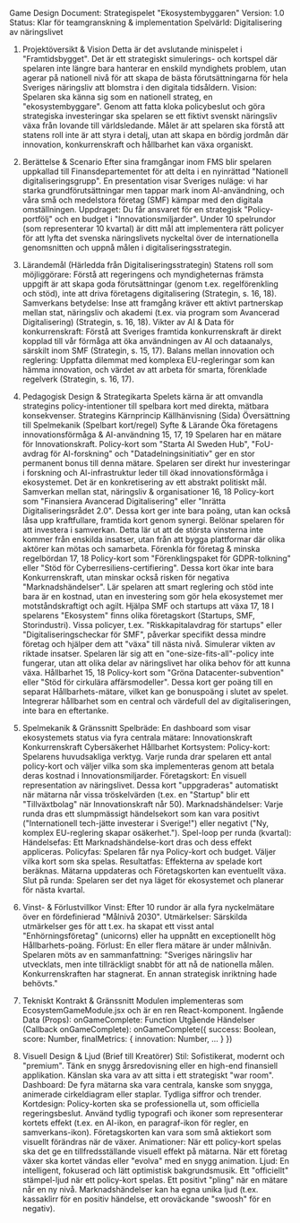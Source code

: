Game Design Document: Strategispelet "Ekosystembyggaren"
Version: 1.0 Status: Klar för teamgranskning & implementation Spelvärld: Digitalisering av näringslivet
1. Projektöversikt & Vision
Detta är det avslutande minispelet i "Framtidsbygget". Det är ett strategiskt simulerings- och kortspel där spelaren inte längre bara hanterar en enskild myndighets problem, utan agerar på nationell nivå för att skapa de bästa förutsättningarna för hela Sveriges näringsliv att blomstra i den digitala tidsåldern.
Vision: Spelaren ska känna sig som en nationell strateg, en "ekosystembyggare". Genom att fatta kloka policybeslut och göra strategiska investeringar ska spelaren se ett fiktivt svenskt näringsliv växa från lovande till världsledande. Målet är att spelaren ska förstå att statens roll inte är att styra i detalj, utan att skapa en bördig jordmån där innovation, konkurrenskraft och hållbarhet kan växa organiskt.
2. Berättelse & Scenario
Efter sina framgångar inom FMS blir spelaren uppkallad till Finansdepartementet för att delta i en nyinrättad "Nationell digitaliseringsgrupp". En presentation visar Sveriges nuläge: vi har starka grundförutsättningar men tappar mark inom AI-användning, och våra små och medelstora företag (SMF) kämpar med den digitala omställningen.
Uppdraget: Du får ansvaret för en strategisk "Policy-portfölj" och en budget i "Innovationsmiljarder". Under 10 spelrundor (som representerar 10 kvartal) är ditt mål att implementera rätt policyer för att lyfta det svenska näringslivets nyckeltal över de internationella genomsnitten och uppnå målen i digitaliseringsstrategin.
3. Lärandemål (Härledda från Digitaliseringsstrategin)
Statens roll som möjliggörare: Förstå att regeringens och myndigheternas främsta uppgift är att skapa goda förutsättningar (genom t.ex. regelförenkling och stöd), inte att driva företagens digitalisering (Strategin, s. 16, 18).
Samverkans betydelse: Inse att framgång kräver ett aktivt partnerskap mellan stat, näringsliv och akademi (t.ex. via program som Avancerad Digitalisering) (Strategin, s. 16, 18).
Vikter av AI & Data för konkurrenskraft: Förstå att Sveriges framtida konkurrenskraft är direkt kopplad till vår förmåga att öka användningen av AI och dataanalys, särskilt inom SMF (Strategin, s. 15, 17).
Balans mellan innovation och reglering: Uppfatta dilemmat med komplexa EU-regleringar som kan hämma innovation, och värdet av att arbeta för smarta, förenklade regelverk (Strategin, s. 16, 17).
4. Pedagogisk Design & Strategikarta
Spelets kärna är att omvandla strategins policy-intentioner till spelbara kort med direkta, mätbara konsekvenser.
Strategins Kärnprincip
Källhänvisning (Sida)
Översättning till Spelmekanik (Spelbart kort/regel)
Syfte & Lärande
Öka företagens innovationsförmåga & AI-användning
15, 17, 19
Spelaren har en mätare för Innovationskraft. Policy-kort som "Starta AI Sweden Hub", "FoU-avdrag för AI-forskning" och "Datadelningsinitiativ" ger en stor permanent bonus till denna mätare.
Spelaren ser direkt hur investeringar i forskning och AI-infrastruktur leder till ökad innovationsförmåga i ekosystemet. Det är en konkretisering av ett abstrakt politiskt mål.
Samverkan mellan stat, näringsliv & organisationer
16, 18
Policy-kort som "Finansiera Avancerad Digitalisering" eller "Inrätta Digitaliseringsrådet 2.0". Dessa kort ger inte bara poäng, utan kan också låsa upp kraftfullare, framtida kort genom synergi.
Belönar spelaren för att investera i samverkan. Detta lär ut att de största vinsterna inte kommer från enskilda insatser, utan från att bygga plattformar där olika aktörer kan mötas och samarbeta.
Förenkla för företag & minska regelbördan
17, 18
Policy-kort som "Förenklingspaket för GDPR-tolkning" eller "Stöd för Cyberresiliens-certifiering". Dessa kort ökar inte bara Konkurrenskraft, utan minskar också risken för negativa "Marknadshändelser".
Lär spelaren att smart reglering och stöd inte bara är en kostnad, utan en investering som gör hela ekosystemet mer motståndskraftigt och agilt.
Hjälpa SMF och startups att växa
17, 18
I spelarens "Ekosystem" finns olika företagskort (Startups, SMF, Storindustri). Vissa policyer, t.ex. "Riskkapitalavdrag för startups" eller "Digitaliseringscheckar för SMF", påverkar specifikt dessa mindre företag och hjälper dem att "växa" till nästa nivå.
Simulerar vikten av riktade insatser. Spelaren lär sig att en "one-size-fits-all"-policy inte fungerar, utan att olika delar av näringslivet har olika behov för att kunna växa.
Hållbarhet
15, 18
Policy-kort som "Gröna Datacenter-subvention" eller "Stöd för cirkulära affärsmodeller". Dessa kort ger poäng till en separat Hållbarhets-mätare, vilket kan ge bonuspoäng i slutet av spelet.
Integrerar hållbarhet som en central och värdefull del av digitaliseringen, inte bara en eftertanke.

5. Spelmekanik & Gränssnitt
Spelbräde: En dashboard som visar ekosystemets status via fyra centrala mätare:
Innovationskraft
Konkurrenskraft
Cybersäkerhet
Hållbarhet
Kortsystem:
Policy-kort: Spelarens huvudsakliga verktyg. Varje runda drar spelaren ett antal policy-kort och väljer vilka som ska implementeras genom att betala deras kostnad i Innovationsmiljarder.
Företagskort: En visuell representation av näringslivet. Dessa kort "uppgraderas" automatiskt när mätarna når vissa tröskelvärden (t.ex. en "Startup" blir ett "Tillväxtbolag" när Innovationskraft når 50).
Marknadshändelser: Varje runda dras ett slumpmässigt händelsekort som kan vara positivt ("Internationell tech-jätte investerar i Sverige!") eller negativt ("Ny, komplex EU-reglering skapar osäkerhet.").
Spel-loop per runda (kvartal):
Händelsefas: Ett Marknadshändelse-kort dras och dess effekt appliceras.
Policyfas: Spelaren får nya Policy-kort och budget. Väljer vilka kort som ska spelas.
Resultatfas: Effekterna av spelade kort beräknas. Mätarna uppdateras och Företagskorten kan eventuellt växa.
Slut på runda: Spelaren ser det nya läget för ekosystemet och planerar för nästa kvartal.
6. Vinst- & Förlustvillkor
Vinst: Efter 10 rundor är alla fyra nyckelmätare över en fördefinierad "Målnivå 2030".
Utmärkelser: Särskilda utmärkelser ges för att t.ex. ha skapat ett visst antal "Enhörningsföretag" (unicorns) eller ha uppnått en exceptionellt hög Hållbarhets-poäng.
Förlust: En eller flera mätare är under målnivån. Spelaren möts av en sammanfattning: "Sveriges näringsliv har utvecklats, men inte tillräckligt snabbt för att nå de nationella målen. Konkurrenskraften har stagnerat. En annan strategisk inriktning hade behövts."
7. Tekniskt Kontrakt & Gränssnitt
Modulen implementeras som EcosystemGameModule.jsx och är en ren React-komponent.
Ingående Data (Props):
onGameComplete: Function
Utgående Händelser (Callback onGameComplete):
onGameComplete({ success: Boolean, score: Number, finalMetrics: { innovation: Number, ... } })
8. Visuell Design & Ljud (Brief till Kreatörer)
Stil: Sofistikerat, modernt och "premium". Tänk en snygg årsredovisning eller en high-end finansiell applikation. Känslan ska vara av att sitta i ett strategiskt "war room".
Dashboard: De fyra mätarna ska vara centrala, kanske som snygga, animerade cirkeldiagram eller staplar. Tydliga siffror och trender.
Kortdesign: Policy-korten ska se professionella ut, som officiella regeringsbeslut. Använd tydlig typografi och ikoner som representerar kortets effekt (t.ex. en AI-ikon, en paragraf-ikon för regler, en samverkans-ikon). Företagskorten kan vara som små aktiekort som visuellt förändras när de växer.
Animationer: När ett policy-kort spelas ska det ge en tillfredsställande visuell effekt på mätarna. När ett företag växer ska kortet vändas eller "evolva" med en snygg animation.
Ljud: En intelligent, fokuserad och lätt optimistisk bakgrundsmusik. Ett "officiellt" stämpel-ljud när ett policy-kort spelas. Ett positivt "pling" när en mätare når en ny nivå. Marknadshändelser kan ha egna unika ljud (t.ex. kassaklirr för en positiv händelse, ett oroväckande "swoosh" för en negativ).
